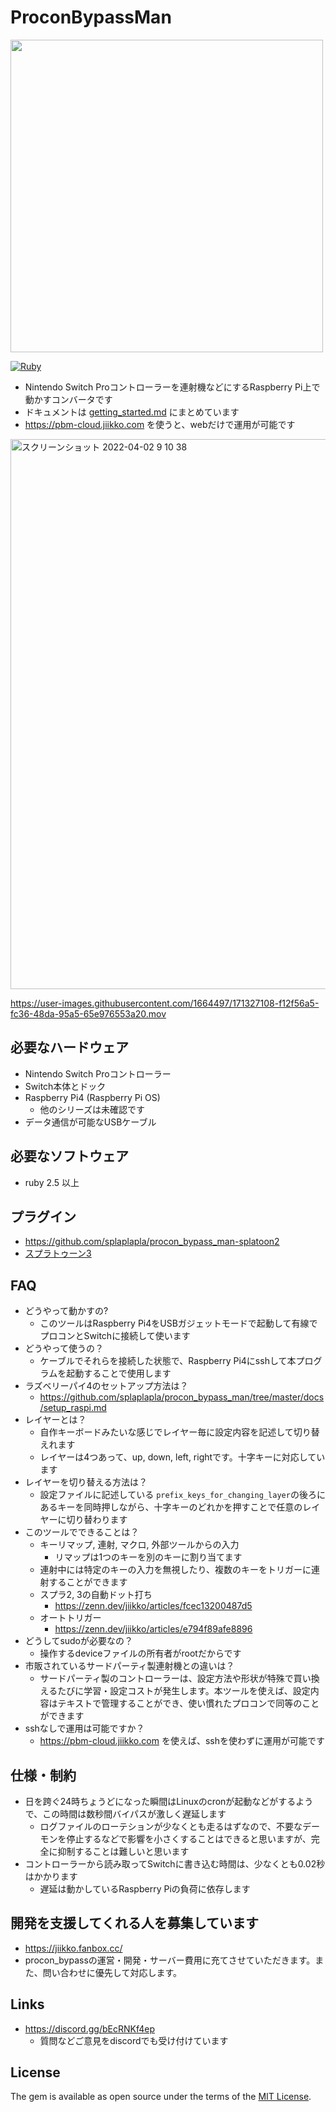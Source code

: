 # ProconBypassMan
<img src="https://user-images.githubusercontent.com/1664497/151661582-3a1e8ce9-6c38-4754-8075-7a4453b3109a.jpg" width="500px">

[![Ruby](https://github.com/splaplapla/procon_bypass_man/actions/workflows/ruby.yml/badge.svg?branch=master)](https://github.com/splaplapla/procon_bypass_man/actions/workflows/ruby.yml)

* Nintendo Switch Proコントローラーを連射機などにするRaspberry Pi上で動かすコンバータです
* ドキュメントは [getting_started.md](docs/getting_started.md) にまとめています
* https://pbm-cloud.jiikko.com を使うと、webだけで運用が可能です

<img width="880" alt="スクリーンショット 2022-04-02 9 10 38" src="https://user-images.githubusercontent.com/1664497/161356057-71e4bc2a-0217-4434-9bf1-0002b9fb261a.png">

https://user-images.githubusercontent.com/1664497/171327108-f12f56a5-fc36-48da-95a5-65e976553a20.mov

## 必要なハードウェア
* Nintendo Switch Proコントローラー
* Switch本体とドック
* Raspberry Pi4 (Raspberry Pi OS)
    * 他のシリーズは未確認です
* データ通信が可能なUSBケーブル

## 必要なソフトウェア
* ruby 2.5 以上

## プラグイン
* https://github.com/splaplapla/procon_bypass_man-splatoon2
* [スプラトゥーン3](docs/setting/splatoon3_recommended_setting.md)

## FAQ
* どうやって動かすの?
    * このツールはRaspberry Pi4をUSBガジェットモードで起動して有線でプロコンとSwitchに接続して使います
* どうやって使うの？
    * ケーブルでそれらを接続した状態で、Raspberry Pi4にsshして本プログラムを起動することで使用します
* ラズベリーパイ4のセットアップ方法は？
    * https://github.com/splaplapla/procon_bypass_man/tree/master/docs/setup_raspi.md
* レイヤーとは？
    * 自作キーボードみたいな感じでレイヤー毎に設定内容を記述して切り替えれます
    * レイヤーは4つあって、up, down, left, rightです。十字キーに対応しています
* レイヤーを切り替える方法は？
    * 設定ファイルに記述している `prefix_keys_for_changing_layer`の後ろにあるキーを同時押しながら、十字キーのどれかを押すことで任意のレイヤーに切り替わります
* このツールでできることは？
    * キーリマップ, 連射, マクロ, 外部ツールからの入力
        * リマップは1つのキーを別のキーに割り当てます
    * 連射中には特定のキーの入力を無視したり、複数のキーをトリガーに連射することができます
    * スプラ2, 3の自動ドット打ち
        * https://zenn.dev/jiikko/articles/fcec13200487d5
    * オートトリガー
        * https://zenn.dev/jiikko/articles/e794f89afe8896
* どうしてsudoが必要なの？
    * 操作するdeviceファイルの所有者がrootだからです
* 市販されているサードパーティ製連射機との違いは？
    * サードパーティ製のコントローラーは、設定方法や形状が特殊で買い換えるたびに学習・設定コストが発生します。本ツールを使えば、設定内容はテキストで管理することができ、使い慣れたプロコンで同等のことができます
* sshなしで運用は可能ですか？
    * https://pbm-cloud.jiikko.com を使えば、sshを使わずに運用が可能です

## 仕様・制約
* 日を跨ぐ24時ちょうどになった瞬間はLinuxのcronが起動などがするようで、この時間は数秒間バイパスが激しく遅延します
  * ログファイルのローテションが少なくとも走るはずなので、不要なデーモンを停止するなどで影響を小さくすることはできると思いますが、完全に抑制することは難しいと思います
* コントローラーから読み取ってSwitchに書き込む時間は、少なくとも0.02秒はかかります
  * 遅延は動かしているRaspberry Piの負荷に依存します

<!--
## TODO
* レコーディング機能(プロコンの入力をマクロとして登録ができる)
* ドキュメントを書く(doing)

## 開発系
### プロコンとの接続を維持したまま、現在の設定ファイルをPBMに反映する
```shell
sudo kill -USR2 `cat ./pbm_pid`
```

### 起動ログをサーバに送信する
* `ProconBypassMan.api_servers = "http://.."` を設定すると、 `POST /api/events` に対して起動ログなどを送信するようになります

### 開発環境でログの送信を確認する方法
* `bundle exec bin/dev_api_server.rb`
* `API_SERVER=http://localhost:4567 INTERNAL_API_SERVER=http://localhost:4567 bin/console`
  * `message = ProconBypassMan::BootMessage.new; ProconBypassMan::ReportBootJob.perform(body: message.to_hash)`

### リリース手順
* project_template/web.rb, project_template/app.rb, lib/procon_bypass_man/version.rb のバージョンをあげる
* CHANGELOG.md に日付を書く
* be rake release
* githubのreleaseを作成する
-->

## 開発を支援してくれる人を募集しています
* https://jiikko.fanbox.cc/
* procon_bypassの運営・開発・サーバー費用に充てさせていただきます。また、問い合わせに優先して対応します。

## Links
* https://discord.gg/bEcRNKf4ep
  * 質問などご意見をdiscordでも受け付けています

## License

The gem is available as open source under the terms of the [MIT License](https://opensource.org/licenses/MIT).

